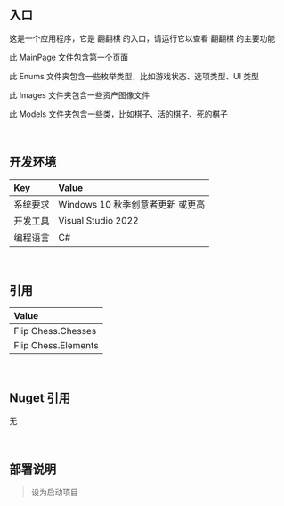 ## 入口
 
这是一个应用程序，它是 翻翻棋 的入口，请运行它以查看 翻翻棋 的主要功能

此 MainPage 文件包含第一个页面

此 Enums 文件夹包含一些枚举类型，比如游戏状态、选项类型、UI 类型

此 Images 文件夹包含一些资产图像文件

此 Models 文件夹包含一些类，比如棋子、活的棋子、死的棋子


<br/>

## 开发环境

|Key|Value|
|:-|:-|
|系统要求| Windows 10 秋季创意者更新 或更高|
|开发工具|Visual Studio 2022|
|编程语言|C#|


<br/>

## 引用

|Value|
|:-|
|Flip Chess.Chesses|
|Flip Chess.Elements|


<br/>

## Nuget 引用

无


<br/>

## 部署说明

> 设为启动项目